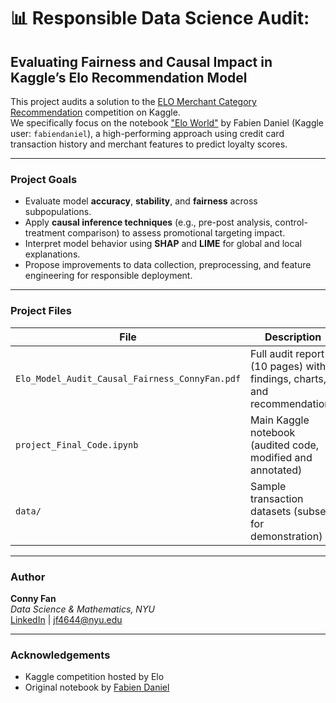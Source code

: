 # 📊 Responsible Data Science Audit:
## Evaluating Fairness and Causal Impact in Kaggle’s Elo Recommendation Model

This project audits a solution to the [ELO Merchant Category Recommendation](https://www.kaggle.com/competitions/elo-merchant-category-recommendation) competition on Kaggle.  
We specifically focus on the notebook ["Elo World"](https://www.kaggle.com/code/fabiendaniel/elo-world) by Fabien Daniel (Kaggle user: `fabiendaniel`), a high-performing approach using credit card transaction history and merchant features to predict loyalty scores.

---

### Project Goals

- Evaluate model **accuracy**, **stability**, and **fairness** across subpopulations.
- Apply **causal inference techniques** (e.g., pre-post analysis, control-treatment comparison) to assess promotional targeting impact.
- Interpret model behavior using **SHAP** and **LIME** for global and local explanations.
- Propose improvements to data collection, preprocessing, and feature engineering for responsible deployment.

---

### Project Files

| File | Description |
|------|-------------|
| `Elo_Model_Audit_Causal_Fairness_ConnyFan.pdf` | Full audit report (10 pages) with findings, charts, and recommendations |
| `project_Final_Code.ipynb` | Main Kaggle notebook (audited code, modified and annotated) |
| `data/` | Sample transaction datasets (subset for demonstration) |

---

### Author

**Conny Fan**  
*Data Science & Mathematics, NYU*  
[LinkedIn](http://www.linkedin.com/in/jialaifan0625/) | jf4644@nyu.edu

---

### Acknowledgements

- Kaggle competition hosted by Elo
- Original notebook by [Fabien Daniel](https://www.kaggle.com/fabiendaniel)
